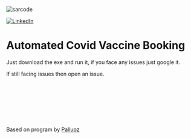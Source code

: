 <p align="left"> <img src="https://komarev.com/ghpvc/?username=sarcode&label=Profile%20views&color=0e75b6&style=flat" alt="sarcode" /> </p>

[![LinkedIn][linkedin-shield]][linkedin-url]

# Automated Covid Vaccine Booking 

Just download the exe and run it, if you face any issues just google it. 

If still facing issues then open an issue.

<br>
<br>
<br>
<br>
<br>
<br>

Based on program by [Pallupz](https://github.com/pallupz)



[linkedin-shield]: https://img.shields.io/badge/-LinkedIn-black.svg?style=for-the-badge&logo=linkedin&colorB=555
[linkedin-url]: https://www.linkedin.com/in/sarthak-agarwal-dell/
